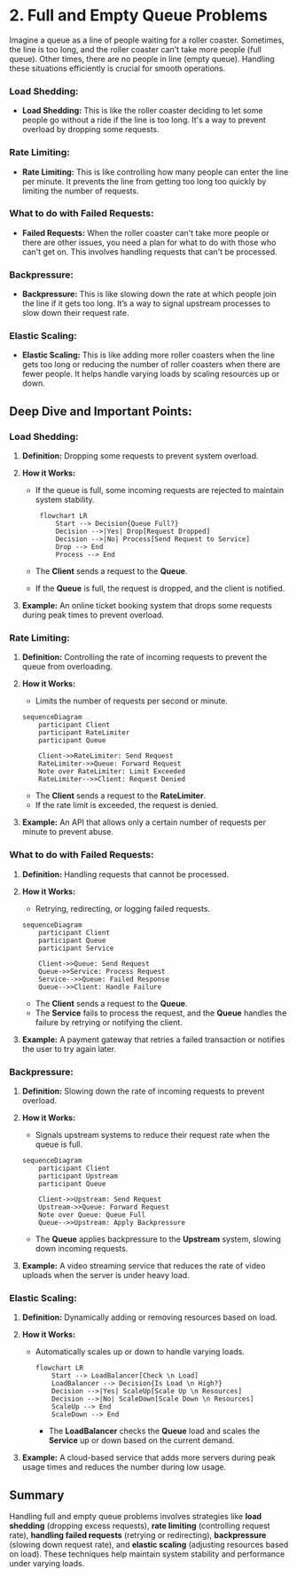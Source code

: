 # 2. Full and Empty Queue Problems

Imagine a queue as a line of people waiting for a roller coaster. Sometimes, the line is too long, and the roller coaster can't take more people (full queue). Other times, there are no people in line (empty queue). Handling these situations efficiently is crucial for smooth operations.

### Load Shedding:

- **Load Shedding:** This is like the roller coaster deciding to let some people go without a ride if the line is too long. It's a way to prevent overload by dropping some requests.

### Rate Limiting:

- **Rate Limiting:** This is like controlling how many people can enter the line per minute. It prevents the line from getting too long too quickly by limiting the number of requests.

### What to do with Failed Requests:

- **Failed Requests:** When the roller coaster can't take more people or there are other issues, you need a plan for what to do with those who can't get on. This involves handling requests that can't be processed.

### Backpressure:

- **Backpressure:** This is like slowing down the rate at which people join the line if it gets too long. It’s a way to signal upstream processes to slow down their request rate.

### Elastic Scaling:

- **Elastic Scaling:** This is like adding more roller coasters when the line gets too long or reducing the number of roller coasters when there are fewer people. It helps handle varying loads by scaling resources up or down.

## Deep Dive and Important Points:

### Load Shedding:

1. **Definition:** Dropping some requests to prevent system overload.

2. **How it Works:**

   - If the queue is full, some incoming requests are rejected to maintain system stability.

     ```mermaid
      flowchart LR
          Start --> Decision{Queue Full?}
          Decision -->|Yes| Drop[Request Dropped]
          Decision -->|No| Process[Send Request to Service]
          Drop --> End
          Process --> End
     ```

   - The **Client** sends a request to the **Queue**.
   - If the **Queue** is full, the request is dropped, and the client is notified.

3. **Example:** An online ticket booking system that drops some requests during peak times to prevent overload.

### Rate Limiting:

1. **Definition:** Controlling the rate of incoming requests to prevent the queue from overloading.

2. **How it Works:**

   - Limits the number of requests per second or minute.

   ```mermaid
   sequenceDiagram
       participant Client
       participant RateLimiter
       participant Queue

       Client->>RateLimiter: Send Request
       RateLimiter->>Queue: Forward Request
       Note over RateLimiter: Limit Exceeded
       RateLimiter-->>Client: Request Denied
   ```

   - The **Client** sends a request to the **RateLimiter**.
   - If the rate limit is exceeded, the request is denied.

3. **Example:** An API that allows only a certain number of requests per minute to prevent abuse.

### What to do with Failed Requests:

1. **Definition:** Handling requests that cannot be processed.

2. **How it Works:**

   - Retrying, redirecting, or logging failed requests.

   ```mermaid
   sequenceDiagram
       participant Client
       participant Queue
       participant Service

       Client->>Queue: Send Request
       Queue->>Service: Process Request
       Service-->>Queue: Failed Response
       Queue-->>Client: Handle Failure
   ```

   - The **Client** sends a request to the **Queue**.
   - The **Service** fails to process the request, and the **Queue** handles the failure by retrying or notifying the client.

3. **Example:** A payment gateway that retries a failed transaction or notifies the user to try again later.

### Backpressure:

1. **Definition:** Slowing down the rate of incoming requests to prevent overload.

2. **How it Works:**

   - Signals upstream systems to reduce their request rate when the queue is full.

   ```mermaid
   sequenceDiagram
       participant Client
       participant Upstream
       participant Queue

       Client->>Upstream: Send Request
       Upstream->>Queue: Forward Request
       Note over Queue: Queue Full
       Queue-->>Upstream: Apply Backpressure
   ```

   - The **Queue** applies backpressure to the **Upstream** system, slowing down incoming requests.

3. **Example:** A video streaming service that reduces the rate of video uploads when the server is under heavy load.

### Elastic Scaling:

1. **Definition:** Dynamically adding or removing resources based on load.

2. **How it Works:**

   - Automatically scales up or down to handle varying loads.

     ```mermaid
     flowchart LR
         Start --> LoadBalancer[Check \n Load]
         LoadBalancer --> Decision{Is Load \n High?}
         Decision -->|Yes| ScaleUp[Scale Up \n Resources]
         Decision -->|No| ScaleDown[Scale Down \n Resources]
         ScaleUp --> End
         ScaleDown --> End
     ```

     - The **LoadBalancer** checks the **Queue** load and scales the **Service** up or down based on the current demand.

3. **Example:** A cloud-based service that adds more servers during peak usage times and reduces the number during low usage.

## Summary

Handling full and empty queue problems involves strategies like **load shedding** (dropping excess requests), **rate limiting** (controlling request rate), **handling failed requests** (retrying or redirecting), **backpressure** (slowing down request rate), and **elastic scaling** (adjusting resources based on load). These techniques help maintain system stability and performance under varying loads.
